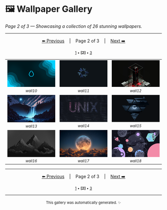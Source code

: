 # 🖼️ Wallpaper Gallery

*Page 2 of 3 — Showcasing a collection of 26 stunning wallpapers.*


---

<div align="center">

  <a href="readme.md">⬅️ Previous</a>
  &nbsp;&nbsp; | &nbsp;&nbsp;
  Page 2 of 3
  &nbsp;&nbsp; | &nbsp;&nbsp;
  <a href="readme-page-3.md">Next ➡️</a>

</div>
<div align="center" style="margin-top: 10px;">
  <small>
  <a href="readme.md">1</a> • <strong>[2]</strong> • <a href="readme-page-3.md">3</a>
  </small>
</div>

<table width="100%" align="center">
  <tr align="center">
    <td width="300px" align="center">
      <a href="src/wall10.png">
        <img src="src/wall10.png" width="300px" alt="Wallpaper: wall10">
      </a>
      <br>
      <small><i>wall10</i></small>
    </td>
    <td width="300px" align="center">
      <a href="src/wall11.png">
        <img src="src/wall11.png" width="300px" alt="Wallpaper: wall11">
      </a>
      <br>
      <small><i>wall11</i></small>
    </td>
    <td width="300px" align="center">
      <a href="src/wall12.jpg">
        <img src="src/wall12.jpg" width="300px" alt="Wallpaper: wall12">
      </a>
      <br>
      <small><i>wall12</i></small>
    </td>
  </tr>
  <tr align="center">
    <td width="300px" align="center">
      <a href="src/wall13.jpg">
        <img src="src/wall13.jpg" width="300px" alt="Wallpaper: wall13">
      </a>
      <br>
      <small><i>wall13</i></small>
    </td>
    <td width="300px" align="center">
      <a href="src/wall14.jpg">
        <img src="src/wall14.jpg" width="300px" alt="Wallpaper: wall14">
      </a>
      <br>
      <small><i>wall14</i></small>
    </td>
    <td width="300px" align="center">
      <a href="src/wall15.png">
        <img src="src/wall15.png" width="300px" alt="Wallpaper: wall15">
      </a>
      <br>
      <small><i>wall15</i></small>
    </td>
  </tr>
  <tr align="center">
    <td width="300px" align="center">
      <a href="src/wall16.jpg">
        <img src="src/wall16.jpg" width="300px" alt="Wallpaper: wall16">
      </a>
      <br>
      <small><i>wall16</i></small>
    </td>
    <td width="300px" align="center">
      <a href="src/wall17.jpg">
        <img src="src/wall17.jpg" width="300px" alt="Wallpaper: wall17">
      </a>
      <br>
      <small><i>wall17</i></small>
    </td>
    <td width="300px" align="center">
      <a href="src/wall18.png">
        <img src="src/wall18.png" width="300px" alt="Wallpaper: wall18">
      </a>
      <br>
      <small><i>wall18</i></small>
    </td>
  </tr>
</table>

---

<div align="center">

  <a href="readme.md">⬅️ Previous</a>
  &nbsp;&nbsp; | &nbsp;&nbsp;
  Page 2 of 3
  &nbsp;&nbsp; | &nbsp;&nbsp;
  <a href="readme-page-3.md">Next ➡️</a>

</div>
<div align="center" style="margin-top: 10px;">
  <small>
  <a href="readme.md">1</a> • <strong>[2]</strong> • <a href="readme-page-3.md">3</a>
  </small>
</div>

---
<div align="center">
  <small>This gallery was automatically generated. ✨</small>
  <br>
</div>

